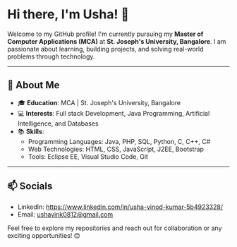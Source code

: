 # Hi there, I'm Usha! 👋

Welcome to my GitHub profile! I'm currently pursuing my **Master of Computer Applications (MCA)** at **St. Joseph's University, Bangalore**. I am passionate about learning, building projects, and solving real-world problems through technology.

---

## 🌟 About Me

- 🎓 **Education**: MCA | St. Joseph's University, Bangalore  
- 💻 **Interests**: Full stack Development, Java Programming, Artificial Intelligence, and Databases
- 📚 **Skills**:  
  - Programming Languages: Java, PHP, SQL, Python, C, C++, C#  
  - Web Technologies: HTML, CSS, JavaScript, J2EE, Bootstrap  
  - Tools: Eclipse EE, Visual Studio Code, Git   

---


## 📫 Socials

- LinkedIn: https://www.linkedin.com/in/usha-vinod-kumar-5b4923328/
- Email: ushavink0812@gmail.com

Feel free to explore my repositories and reach out for collaboration or any exciting opportunities! 😊


